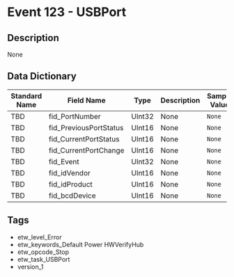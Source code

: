 # Event 123 - USBPort

## Description
None

## Data Dictionary
|Standard Name|Field Name|Type|Description|Sample Value|
|---|---|---|---|---|
|TBD|fid_PortNumber|UInt32|None|`None`|
|TBD|fid_PreviousPortStatus|UInt16|None|`None`|
|TBD|fid_CurrentPortStatus|UInt16|None|`None`|
|TBD|fid_CurrentPortChange|UInt16|None|`None`|
|TBD|fid_Event|UInt32|None|`None`|
|TBD|fid_idVendor|UInt16|None|`None`|
|TBD|fid_idProduct|UInt16|None|`None`|
|TBD|fid_bcdDevice|UInt16|None|`None`|

## Tags
* etw_level_Error
* etw_keywords_Default Power HWVerifyHub
* etw_opcode_Stop
* etw_task_USBPort
* version_1